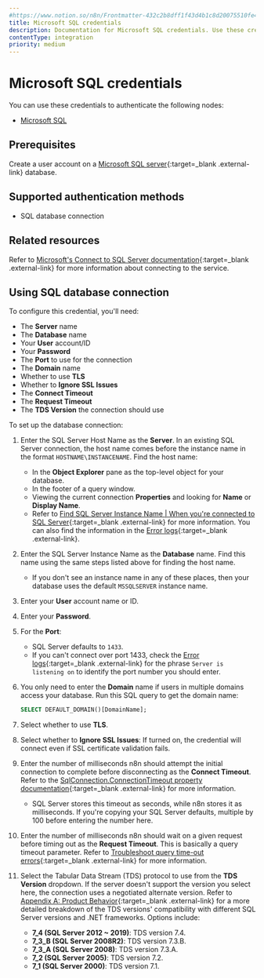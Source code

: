 ```yaml
---
#https://www.notion.so/n8n/Frontmatter-432c2b8dff1f43d4b1c8d20075510fe4
title: Microsoft SQL credentials
description: Documentation for Microsoft SQL credentials. Use these credentials to authenticate Microsoft SQL in n8n, a workflow automation platform.
contentType: integration
priority: medium
---
```


# Microsoft SQL credentials

You can use these credentials to authenticate the following nodes:

- [Microsoft SQL](/integrations/builtin/app-nodes/n8n-nodes-base.microsoftsql/)

## Prerequisites

Create a user account on a [Microsoft SQL server](https://learn.microsoft.com/en-us/sql/sql-server/what-is-sql-server){:target=_blank .external-link} database.

## Supported authentication methods

- SQL database connection

## Related resources

Refer to [Microsoft's Connect to SQL Server documentation](https://learn.microsoft.com/en-us/sql/sql-server/connect-to-database-engine?view=sql-server-ver16&tabs=sqldb#connect-to-sql-server){:target=_blank .external-link} for more information about connecting to the service.

## Using SQL database connection

To configure this credential, you'll need:

- The **Server** name
- The **Database** name
- Your **User** account/ID
- Your **Password**
- The **Port** to use for the connection
- The **Domain** name
- Whether to use **TLS**
- Whether to **Ignore SSL Issues**
- The **Connect Timeout**
- The **Request Timeout**
- The **TDS Version** the connection should use

To set up the database connection:

1. Enter the SQL Server Host Name as the **Server**. In an existing SQL Server connection, the host name comes before the instance name in the format `HOSTNAME\INSTANCENAME`. Find the host name:
    - In the **Object Explorer** pane as the top-level object for your database.
    - In the footer of a query window.
    - Viewing the current connection **Properties** and looking for **Name** or **Display Name**.
    - Refer to [Find SQL Server Instance Name | When you're connected to SQL Server](https://learn.microsoft.com/en-us/sql/ssms/tutorials/ssms-tricks?view=sql-server-ver16#when-youre-connected-to-sql-server){:target=_blank .external-link} for more information. You can also find the information in the [Error logs](https://learn.microsoft.com/en-us/sql/ssms/tutorials/ssms-tricks?view=sql-server-ver16#before-you-connect-to-sql-server){:target=_blank .external-link}.
2. Enter the SQL Server Instance Name as the **Database** name. Find this name using the same steps listed above for finding the host name.
    - If you don't see an instance name in any of these places, then your database uses the default `MSSQLSERVER` instance name.
3. Enter your **User** account name or ID.
4. Enter your **Password**.
5. For the **Port**:
    - SQL Server defaults to `1433`.
    - If you can't connect over port 1433, check the [Error logs](https://learn.microsoft.com/en-us/sql/ssms/tutorials/ssms-tricks?view=sql-server-ver16#before-you-connect-to-sql-server){:target=_blank .external-link} for the phrase `Server is listening on` to identify the port number you should enter.
6. You only need to enter the **Domain** name if users in multiple domains access your database. Run this SQL query to get the domain name:

    ```sql
    SELECT DEFAULT_DOMAIN()[DomainName];
    ```

7. Select whether to use **TLS**.
8. Select whether to **Ignore SSL Issues**: If turned on, the credential will connect even if SSL certificate validation fails.
9. Enter the number of milliseconds n8n should attempt the initial connection to complete before disconnecting as the **Connect Timeout**. Refer to the [SqlConnection.ConnectionTimeout property documentation](https://learn.microsoft.com/en-us/dotnet/api/system.data.sqlclient.sqlconnection.connectiontimeout){:target=_blank .external-link} for more information.
    - SQL Server stores this timeout as seconds, while n8n stores it as milliseconds. If you're copying your SQL Server defaults, multiple by 100 before entering the number here.
10. Enter the number of milliseconds n8n should wait on a given request before timing out as the **Request Timeout**. This is basically a query timeout parameter. Refer to [Troubleshoot query time-out errors](https://learn.microsoft.com/en-us/troubleshoot/sql/database-engine/performance/troubleshoot-query-timeouts#explanation){:target=_blank .external-link} for more information.
11. Select the Tabular Data Stream (TDS) protocol to use from the **TDS Version** dropdown. If the server doesn't support the version you select here, the connection uses a negotiated alternate version. Refer to [Appendix A: Product Behavior](https://learn.microsoft.com/en-us/openspecs/windows_protocols/ms-tds/135d0ebe-5c4c-4a94-99bf-1811eccb9f4a){:target=_blank .external-link} for a more detailed breakdown of the TDS versions' compatibility with different SQL Server versions and .NET frameworks. Options include:
    - **7_4 (SQL Server 2012 ~ 2019)**: TDS version 7.4.
    - **7_3_B (SQL Server 2008R2)**: TDS version 7.3.B.
    - **7_3_A (SQL Server 2008)**: TDS version 7.3.A.
    - **7_2 (SQL Server 2005)**: TDS version 7.2.
    - **7_1 (SQL Server 2000)**: TDS version 7.1.
